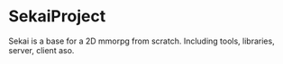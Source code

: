# SekaiProject
Sekai is a base for a 2D mmorpg from scratch. Including tools, libraries, server, client aso.

